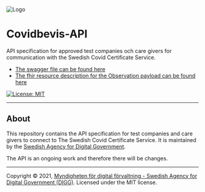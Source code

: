 ![Logo](https://docs.swedenconnect.se/technical-framework/latest/img/digg_centered.png)

# Covidbevis-API
API specification for approved test companies och care givers for communication with the Swedish Covid Certificate Service.

* [The swagger file can be found here](https://diggsweden.github.io/Covidbevis-API/)
* [The fhir resource description for the Observation payload can be found here](https://simplifier.net/guide/EUDCCSweden/ResourcesforTestcertificates)

[![License: MIT](https://img.shields.io/badge/License-MIT-yellow.svg)](https://opensource.org/licenses/MIT) 

---

## About

This repository contains the API specification for test companies and care givers to connect to The Swedish Covid Certificate Service. It is maintained by the [Swedish Agency for Digital Government](https://www.digg.se/en).

The API is an ongoing work and therefore there will be changes.

---

Copyright &copy; 2021, [Myndigheten för digital förvaltning - Swedish Agency for Digital Government (DIGG)](http://www.digg.se). Licensed under the MIT license.
